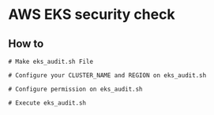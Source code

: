 # AWS EKS security check

## How to

```
# Make eks_audit.sh File

# Configure your CLUSTER_NAME and REGION on eks_audit.sh

# Configure permission on eks_audit.sh

# Execute eks_audit.sh
```

